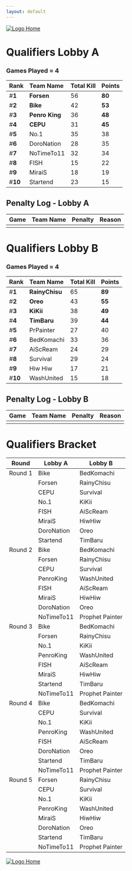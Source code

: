 ```yaml
---
layout: default
---
```



[ ![Logo](https://kanziebub.github.io/ProjectSEA/assets/images/bullet_rev.png) Home](https://kanziebub.github.io/ProjectSEA/)


# **Qualifiers Lobby A**

### Games Played = 4

|  Rank  | Team Name             | Total Kill | **Points** |
|:-------|:----------------------|:-----------|:-----------|
| #**1** | **Forsen** | 56 | **80** | 
| #**2** | **Bike** | 42 | **53** | 
| #**3** | **Penro King** | 36 | **48** | 
| #**4** | **CEPU** | 31 | **45** | 
| #**5** | No.1 | 35 | 38 | 
| #**6** | DoroNation | 28 | 35 | 
| #**7** | NoTimeTo11 | 32 | 34 | 
| #**8** | FISH | 15 | 22 | 
| #**9** | MiraiS | 18 | 19 | 
| #**10** | Startend | 23 | 15 | 

## Penalty Log - Lobby A

|  Game  | Team Name | Penalty | Reason                |
|:-------|:----------|:--------|:----------------------|
|        |           |         |                       | 
 
 

# **Qualifiers Lobby B**

### Games Played = 4

|  Rank  | Team Name             | Total Kill | **Points** |
|:-------|:----------------------|:-----------|:-----------|
| #**1** | **RainyChisu** | 65 | **89** | 
| #**2** | **Oreo** | 43 | **55** | 
| #**3** | **KiKii** | 38 | **49** | 
| #**4** | **TimBaru** | 39 | **44** | 
| #**5** | PrPainter | 27 | 40 | 
| #**6** | BedKomachi | 33 | 36 | 
| #**7** | AiScReam | 24 | 29 | 
| #**8** | Survival | 29 | 24 | 
| #**9** | Hiw Hiw | 17 | 21 | 
| #**10** | WashUnited | 15 | 18 | 

## Penalty Log - Lobby B

|  Game  | Team Name | Penalty | Reason                |
|:-------|:----------|:--------|:----------------------|
|        |           |         |                       | 
 
 



# Qualifiers Bracket

| Round    | Lobby A        | Lobby B         |
|----------|----------------|-----------------|
| Round 1  | Bike           | BedKomachi      |
|          | Forsen         | RainyChisu      |
|          | CEPU           | Survival        |
|          | No.1           | KiKii           |
|          | FISH           | AiScReam        |
|          | MiraiS         | HiwHiw          |
|          | DoroNation     | Oreo            |
|          | Startend       | TimBaru         |
| Round 2  | Bike           | BedKomachi      |
|          | Forsen         | RainyChisu      |
|          | CEPU           | Survival        |
|          | PenroKing      | WashUnited      |
|          | FISH           | AiScReam        |
|          | MiraiS         | HiwHiw          |
|          | DoroNation     | Oreo            |
|          | NoTimeTo11     | Prophet Painter |
| Round 3  | Bike           | BedKomachi      |
|          | Forsen         | RainyChisu      |
|          | No.1           | KiKii           |
|          | PenroKing      | WashUnited      |
|          | FISH           | AiScReam        |
|          | MiraiS         | HiwHiw          |
|          | Startend       | TimBaru         |
|          | NoTimeTo11     | Prophet Painter |
| Round 4  | Bike           | BedKomachi      |
|          | CEPU           | Survival        |
|          | No.1           | KiKii           |
|          | PenroKing      | WashUnited      |
|          | FISH           | AiScReam        |
|          | DoroNation     | Oreo            |
|          | Startend       | TimBaru         |
|          | NoTimeTo11     | Prophet Painter |
| Round 5  | Forsen         | RainyChisu      |
|          | CEPU           | Survival        |
|          | No.1           | KiKii           |
|          | PenroKing      | WashUnited      |
|          | MiraiS         | HiwHiw          |
|          | DoroNation     | Oreo            |
|          | Startend       | TimBaru         |
|          | NoTimeTo11     | Prophet Painter |




[ ![Logo](https://kanziebub.github.io/ProjectSEA/assets/images/bullet_rev.png) Home](https://kanziebub.github.io/ProjectSEA/)
    